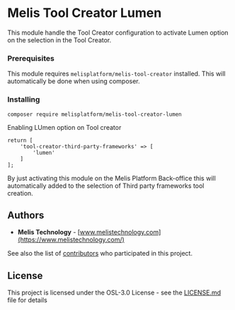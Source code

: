 # Melis Tool Creator Lumen
This module handle the Tool Creator configuration to activate Lumen option on
the selection in the Tool Creator.

### Prerequisites
This module requires ``melisplatform/melis-tool-creator`` installed.
This will automatically be done when using composer.

### Installing
```
composer require melisplatform/melis-tool-creator-lumen
```

Enabling LUmen option on Tool creator
```
return [
    'tool-creator-third-party-frameworks' => [
        'lumen'
    ]
];

```

By just activating this module on the Melis Platform Back-office this will automatically added to the 
selection of Third party frameworks tool creation.

## Authors
* **Melis Technology** - [www.melistechnology.com](https://www.melistechnology.com/)

See also the list of [contributors](https://github.com/melisplatform/melis-core/contributors) who participated in this project.


## License
This project is licensed under the OSL-3.0 License - see the [LICENSE.md](LICENSE.md) file for details